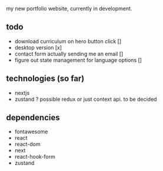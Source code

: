 my new portfolio website, currently in development.

## todo

- download curriculum on hero button click []
- desktop version [x]
- contact form actually sending me an email []
- figure out state management for language options []

## technologies (so far)

- nextjs
- zustand ? possible redux or just context api. to be decided

## dependencies 

- fontawesome
- react
- react-dom
- next
- react-hook-form
- zustand
